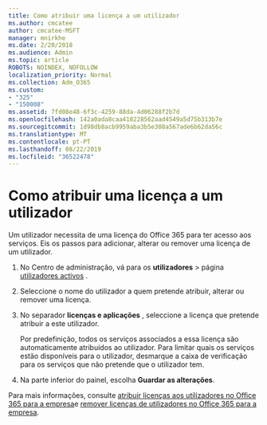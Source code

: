 ```yaml
---
title: Como atribuir uma licença a um utilizador
ms.author: cmcatee
author: cmcatee-MSFT
manager: mnirkhe
ms.date: 2/20/2018
ms.audience: Admin
ms.topic: article
ROBOTS: NOINDEX, NOFOLLOW
localization_priority: Normal
ms.collection: Adm_O365
ms.custom:
- "325"
- "150008"
ms.assetid: 7fd08e48-6f3c-4259-88da-4d06288f2b7d
ms.openlocfilehash: 142a0ada8caa410228562aad4549a5d75b313b7e
ms.sourcegitcommit: 1d98db8acb9959aba3b5e308a567ade6b62da56c
ms.translationtype: MT
ms.contentlocale: pt-PT
ms.lasthandoff: 08/22/2019
ms.locfileid: "36522478"
---
```

# <a name="how-to-assign-a-license-to-a-user"></a>Como atribuir uma licença a um utilizador

Um utilizador necessita de uma licença do Office 365 para ter acesso aos serviços. Eis os passos para adicionar, alterar ou remover uma licença de um utilizador.
  
1. No Centro de administração, vá para os **utilizadores** \> página [utilizadores activos](https://go.microsoft.com/fwlink/p/?linkid=834822) .

2. Seleccione o nome do utilizador a quem pretende atribuir, alterar ou remover uma licença.

3. No separador **licenças e aplicações** , seleccione a licença que pretende atribuir a este utilizador.

    Por predefinição, todos os serviços associados a essa licença são automaticamente atribuídos ao utilizador. Para limitar quais os serviços estão disponíveis para o utilizador, desmarque a caixa de verificação para os serviços que não pretende que o utilizador tem.

4. Na parte inferior do painel, escolha **Guardar as alterações**.

Para mais informações, consulte [atribuir licenças aos utilizadores no Office 365 para a empresa](https://docs.microsoft.com/office365/admin/subscriptions-and-billing/assign-licenses-to-users)e [remover licenças de utilizadores no Office 365 para a empresa](https://docs.microsoft.com/office365/admin/subscriptions-and-billing/remove-licenses-from-users).